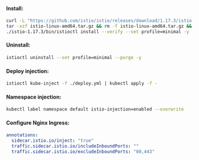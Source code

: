#### Install:
```bash
curl -L "https://github.com/istio/istio/releases/download/1.17.3/istio-1.17.3-linux-amd64.tar.gz" -o istio-linux-amd64.tar.gz && \
tar -xzf istio-linux-amd64.tar.gz && rm -f istio-linux-amd64.tar.gz && \
./istio-1.17.3/bin/istioctl install --verify --set profile=minimal -y
```

#### Uninstall:
```bash
istioctl uninstall --set profile=minimal --purge -y
```

#### Deploy injection:
```bash
istioctl kube-inject -f ./deploy.yml | kubectl apply -f -
```

#### Namespace injection:
```bash
kubectl label namespace default istio-injection=enabled --overwrite
```

#### Configure Nginx Ingress:
```yaml
annotations:
  sidecar.istio.io/inject: "true"
  traffic.sidecar.istio.io/includeInboundPorts: ""
  traffic.sidecar.istio.io/excludeInboundPorts: "80,443"
```
